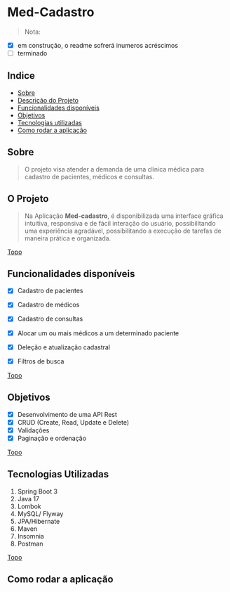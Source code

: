 # Med-Cadastro
>Nota: 
- [x] em construção, o readme sofrerá inumeros acréscimos
- [ ] terminado

<a name="a"></a>
## Indice
- [Sobre](#a1)
- [Descrição do Projeto](#a2)
- [Funcionalidades disponíveis](#a3)
- [Objetivos](#a4)
- [Tecnologias utilizadas](#a5)
- [Como rodar a aplicação](#a6)

<a id="a1"></a>
## **Sobre**
> O projeto visa atender a demanda de uma clínica médica para cadastro de pacientes, médicos e consultas.



<a id="a2"></a>
## **O Projeto**
> Na Aplicação  **Med-cadastro**, é disponibilizada uma interface gráfica intuitiva, responsiva e de fácil interação do usuário, possibilitando uma experiência agradável, possibilitando a execução de tarefas de maneira prática e organizada.


[Topo](#a)
<a id="a3"></a>
## **Funcionalidades disponíveis**

* [X] Cadastro de pacientes
* [X] Cadastro de médicos
* [X] Cadastro de consultas
* [X] Alocar um ou mais médicos a um determinado paciente
* [X] Deleção e atualização cadastral
* [X] Filtros de busca


[Topo](#a)
<a id="a4"></a>
## **Objetivos**
   * [X] Desenvolvimento de uma API Rest
   * [X] CRUD (Create, Read, Update e Delete)
   * [X] Validações
   * [X] Paginação e ordenação

[Topo](#a)
<a id="a5"></a>
## **Tecnologias Utilizadas**
1. Spring Boot 3
2. Java 17
3. Lombok
4. MySQL/ Flyway
5. JPA/Hibernate
6. Maven
7. Insomnia
8. Postman

[Topo](#a)
<a id="a6"></a>
## **Como rodar a aplicação**

